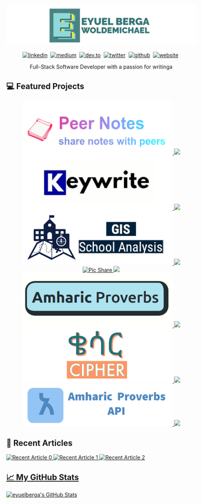 [![Eyuel Berga Woldemichael](/assets/banner.png)](https://github.com/eyuelberga)

<p align="center">
 <a href="https://linkedin.com/ln/eyuelberga"><img src="https://img.shields.io/badge/linkedin-3e7e7e?style=for-the-badge&logo=linkedin&logoColor=fed850" alt="linkedin" /></a>&nbsp;
<a href="https://eyuelberga.medium.com"><img src="https://img.shields.io/badge/medium-3e7e7e?style=for-the-badge&logo=medium&logoColor=fed850" alt="medium" /></a>&nbsp;
<a href="https://dev.to/eyuelberga"><img src="https://img.shields.io/badge/dev.to-3e7e7e?style=for-the-badge&logo=dev.to&logoColor=fed850" alt="dev.to" /></a>&nbsp;
<a href="https://twitter.com/eyuelbergaw"><img src="https://img.shields.io/badge/twitter-3e7e7e?style=for-the-badge&logo=twitter&logoColor=fed850" alt="twitter" /></a>&nbsp;
<a href="https://github.com/eyuelberga"><img src="https://img.shields.io/badge/github-3e7e7e?style=for-the-badge&logo=github&logoColor=fed850" alt="github" /></a>&nbsp;
<a href="https://eyuelberga.github.io"><img src="https://img.shields.io/badge/website-3e7e7e?style=for-the-badge&logo=website&logoColor=fed850" alt="website" /></a>&nbsp; 
</p>

<p align="center">Full-Stack Software Developer with a passion for writinga </p>

## :computer: Featured Projects

<div align="center">
      <a href="peernotes" >
      <img src="https://github.com/eyuelberga/peernotes/blob/main/assets/banner.png?raw=true" width="400" alt="Peer Notes" />
      <img src="https://github-readme-stats.vercel.app/api/pin/?username=eyuelberga&repo=peernotes&hide_border=true&icon_color=3e7e7e&title_color=3e7e7e" /> 
      </a>
      </div>

<div align="center">
      <a href="keywrite" >
      <img src="https://github.com/eyuelberga/keywrite/blob/main/logo/banner.png?raw=true" width="400" alt="Keywrite" />
      <img src="https://github-readme-stats.vercel.app/api/pin/?username=eyuelberga&repo=keywrite&hide_border=true&icon_color=3e7e7e&title_color=3e7e7e" /> 
      </a>
      </div>

<div align="center">
      <a href="gis-school-analysis-tool" >
      <img src="https://github.com/eyuelberga/gis-school-analysis-tool/blob/master/banner.png?raw=true" width="400" alt="School Location Analysis Tool" />
      <img src="https://github-readme-stats.vercel.app/api/pin/?username=eyuelberga&repo=gis-school-analysis-tool&hide_border=true&icon_color=3e7e7e&title_color=3e7e7e" /> 
      </a>
      </div>

<div align="center">
      <a href="pic-share" >
      <img src="https://github.com/eyuelberga/pic-share/blob/master/img/banner.png?raw=true" width="400" alt="Pic Share" />
      <img src="https://github-readme-stats.vercel.app/api/pin/?username=eyuelberga&repo=pic-share&hide_border=true&icon_color=3e7e7e&title_color=3e7e7e" /> 
      </a>
      </div>

<div align="center">
      <a href="AmharicProverbs" >
      <img src="https://github.com/eyuelberga/AmharicProverbs/blob/main/banner.png?raw=true" width="400" alt="Amharic Proverbs" />
      <img src="https://github-readme-stats.vercel.app/api/pin/?username=eyuelberga&repo=AmharicProverbs&hide_border=true&icon_color=3e7e7e&title_color=3e7e7e" /> 
      </a>
      </div>

<div align="center">
      <a href="KesarCipher" >
      <img src="https://github.com/eyuelberga/KesarCipher/blob/main/banner.png?raw=true" width="400" alt="Kesar Cipher" />
      <img src="https://github-readme-stats.vercel.app/api/pin/?username=eyuelberga&repo=KesarCipher&hide_border=true&icon_color=3e7e7e&title_color=3e7e7e" /> 
      </a>
      </div>

<div align="center">
      <a href="AmharicProverbsAPI" >
      <img src="https://github.com/eyuelberga/AmharicProverbsAPI/blob/main/banner.png?raw=true" width="400" alt="Amharic Proverbs API" />
      <img src="https://github-readme-stats.vercel.app/api/pin/?username=eyuelberga&repo=AmharicProverbsAPI&hide_border=true&icon_color=3e7e7e&title_color=3e7e7e" /> 
      </a>
      </div>

## :newspaper: Recent Articles

<a target="_blank" href="https://github-readme-medium-recent-article.vercel.app/medium/@eyuelberga/0"><img src="https://github-readme-medium-recent-article.vercel.app/medium/@eyuelberga/0" alt="Recent Article 0">
<a target="_blank" href="https://github-readme-medium-recent-article.vercel.app/medium/@eyuelberga/1"><img src="https://github-readme-medium-recent-article.vercel.app/medium/@eyuelberga/1" alt="Recent Article 1">
<a target="_blank" href="https://github-readme-medium-recent-article.vercel.app/medium/@eyuelberga/2"><img src="https://github-readme-medium-recent-article.vercel.app/medium/@eyuelberga/2" alt="Recent Article 2">

## :chart_with_upwards_trend: My GitHub Stats

<a href="https://github.com/eyuelberga" align="center">
      <img src="https://github-readme-stats.vercel.app/api?username=eyuelberga&show_icons=true&line_height=27&count_private=true&title_color=000000&text_color=000000&icon_color=3e7e7e&hide_border=true" alt="eyuelberga's GitHub Stats" />
    </a>